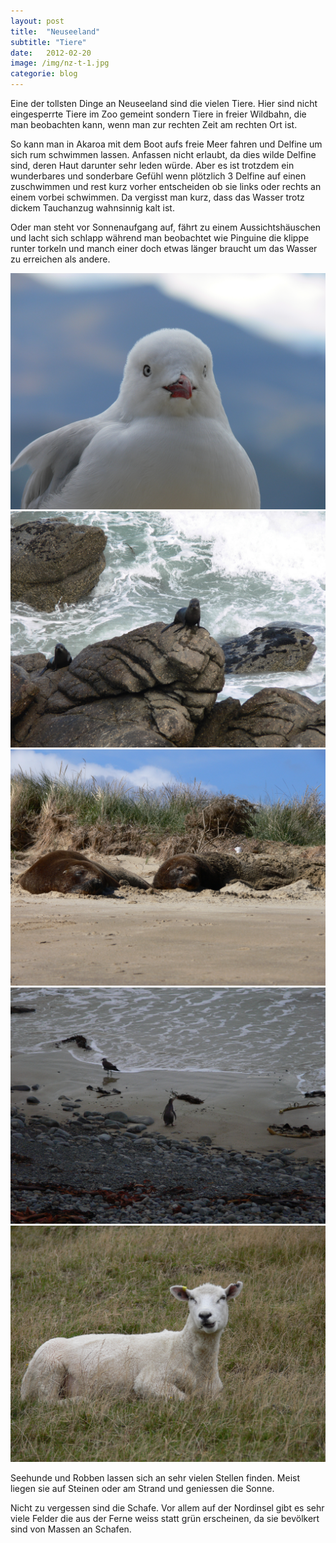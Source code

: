 ```yaml
---
layout: post
title:  "Neuseeland"
subtitle: "Tiere"
date:   2012-02-20
image: /img/nz-t-1.jpg
categorie: blog
---
```


Eine der tollsten Dinge an Neuseeland sind die vielen Tiere. Hier sind nicht eingesperrte Tiere im Zoo gemeint sondern Tiere in freier Wildbahn, die man beobachten kann, wenn man zur rechten Zeit am rechten Ort ist. 

So kann man in Akaroa mit dem Boot aufs freie Meer fahren und Delfine um sich rum schwimmen lassen. Anfassen nicht erlaubt, da dies wilde Delfine sind, deren Haut darunter sehr leden würde. Aber es ist trotzdem ein wunderbares und sonderbare Gefühl wenn plötzlich 3 Delfine auf einen zuschwimmen und rest kurz vorher entscheiden ob sie links oder rechts an einem vorbei schwimmen. Da vergisst man kurz, dass das Wasser trotz dickem Tauchanzug wahnsinnig kalt ist.

Oder man steht vor Sonnenaufgang auf, fährt zu einem Aussichtshäuschen und lacht sich schlapp während man beobachtet wie Pinguine die klippe runter torkeln und manch einer doch etwas länger braucht um das Wasser zu erreichen als andere.

<div class="container-gallery">
<div><img src="/img/nz-t-2.jpg" alt></div>
<div><img src="/img/nz-t-3.jpg" alt></div>
<div><img src="/img/nz-t-4.jpg" alt></div>
<div><img src="/img/nz-t-5.jpg" alt></div>
<div><img src="/img/nz-t-6.jpg" alt></div>
</div>

Seehunde und Robben lassen sich an sehr vielen Stellen finden. Meist liegen sie auf Steinen oder am Strand und geniessen die Sonne. 

Nicht zu vergessen sind die Schafe. Vor allem auf der Nordinsel gibt es sehr viele Felder die aus der Ferne weiss statt grün erscheinen, da sie bevölkert sind von Massen an Schafen.